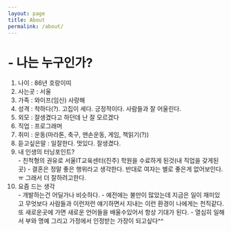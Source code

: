 ```yaml
---
layout: page
title: About
permalink: /about/
--- 
```


<amp-img width="600" height="300" layout="responsive" src="http://lorempixel.com/600/300/sports"></amp-img>

 <h1>- 나는 누구인가?</h1>
 <ol>
  <li>나이 : 86년 호랑이띠</li>
  <li>사는곳 : 서울    </li>
  <li>가족 : 와이프(임신) 사랑해    </li>
  <li>성격 : 착하다(?). 고집이 세다. 긍정적이다. 사람들과 잘 어울린다.     </li>
  <li>외모 : 잘생겼다고 하던데 난 잘 모르겠다    </li>
  <li>직업 : 프로그래머    </li>
  <li>취미 : 운동(마라톤, 축구, 맨손운동, 게임, 책읽기(?))    </li>
  <li>듣고싶은말 : 일잘한다. 멋있다. 잘생겼다.     </li>
  <li>내 인생의 터닝포인트? </li>
     - 친척형의 권유로 서울IT교육센터(진주) 학원을 수료하게 된것(내 직업을 갖게된곳)
     - 결혼은 정말 좋은 행위라고 생각한다. 반대로 여자는 별로 좋은게 없어보인다. ㅠ 그래서 더 잘하려고한다.
   <li>요즘 드는 생각  </li>
     - 개발하는건 어딜가나 비슷하다.
     - 예전에는 불만이 많았는데 지금은 일이 재미있고 무엇보다 사람들과 이런저런 얘기하면서 지내는 이런 환경이 나에게는 천직같다.
      또 새로운곳에 가면 새로운 언어들을 배울수있어서 항상 기대가 된다. 
     - 열심히 일해서 부와 명예 그리고 가정에서 인정받는 가장이 되고싶다^^
</ol>
